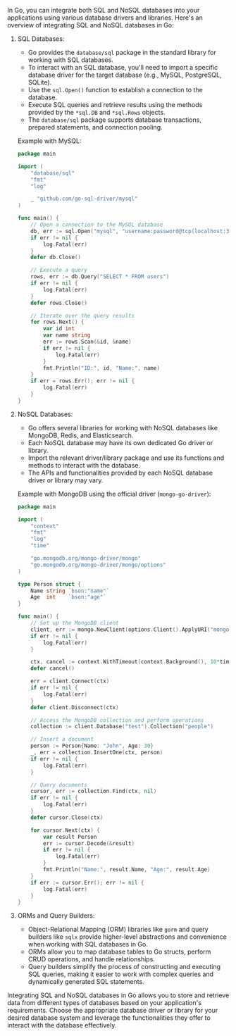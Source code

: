 In Go, you can integrate both SQL and NoSQL databases into your applications using various database drivers and libraries. Here's an overview of integrating SQL and NoSQL databases in Go:

1. SQL Databases:
   - Go provides the `database/sql` package in the standard library for working with SQL databases.
   - To interact with an SQL database, you'll need to import a specific database driver for the target database (e.g., MySQL, PostgreSQL, SQLite).
   - Use the `sql.Open()` function to establish a connection to the database.
   - Execute SQL queries and retrieve results using the methods provided by the `*sql.DB` and `*sql.Rows` objects.
   - The `database/sql` package supports database transactions, prepared statements, and connection pooling.

   Example with MySQL:
   ```go
   package main

   import (
       "database/sql"
       "fmt"
       "log"

       _ "github.com/go-sql-driver/mysql"
   )

   func main() {
       // Open a connection to the MySQL database
       db, err := sql.Open("mysql", "username:password@tcp(localhost:3306)/dbname")
       if err != nil {
           log.Fatal(err)
       }
       defer db.Close()

       // Execute a query
       rows, err := db.Query("SELECT * FROM users")
       if err != nil {
           log.Fatal(err)
       }
       defer rows.Close()

       // Iterate over the query results
       for rows.Next() {
           var id int
           var name string
           err := rows.Scan(&id, &name)
           if err != nil {
               log.Fatal(err)
           }
           fmt.Println("ID:", id, "Name:", name)
       }
       if err = rows.Err(); err != nil {
           log.Fatal(err)
       }
   }
   ```

2. NoSQL Databases:
   - Go offers several libraries for working with NoSQL databases like MongoDB, Redis, and Elasticsearch.
   - Each NoSQL database may have its own dedicated Go driver or library.
   - Import the relevant driver/library package and use its functions and methods to interact with the database.
   - The APIs and functionalities provided by each NoSQL database driver or library may vary.

   Example with MongoDB using the official driver (`mongo-go-driver`):
   ```go
   package main

   import (
       "context"
       "fmt"
       "log"
       "time"

       "go.mongodb.org/mongo-driver/mongo"
       "go.mongodb.org/mongo-driver/mongo/options"
   )

   type Person struct {
       Name string `bson:"name"`
       Age  int    `bson:"age"`
   }

   func main() {
       // Set up the MongoDB client
       client, err := mongo.NewClient(options.Client().ApplyURI("mongodb://localhost:27017"))
       if err != nil {
           log.Fatal(err)
       }

       ctx, cancel := context.WithTimeout(context.Background(), 10*time.Second)
       defer cancel()

       err = client.Connect(ctx)
       if err != nil {
           log.Fatal(err)
       }
       defer client.Disconnect(ctx)

       // Access the MongoDB collection and perform operations
       collection := client.Database("test").Collection("people")

       // Insert a document
       person := Person{Name: "John", Age: 30}
       _, err = collection.InsertOne(ctx, person)
       if err != nil {
           log.Fatal(err)
       }

       // Query documents
       cursor, err := collection.Find(ctx, nil)
       if err != nil {
           log.Fatal(err)
       }
       defer cursor.Close(ctx)

       for cursor.Next(ctx) {
           var result Person
           err := cursor.Decode(&result)
           if err != nil {
               log.Fatal(err)
           }
           fmt.Println("Name:", result.Name, "Age:", result.Age)
       }
       if err := cursor.Err(); err != nil {
           log.Fatal(err)
       }
   }
   ```

3. ORMs and Query Builders:
   - Object-Relational Mapping (ORM) libraries like `gorm` and query builders like `sqlx` provide higher-level abstractions and convenience when working with SQL databases in Go.
   - ORMs allow you to map database tables to Go structs, perform CRUD operations, and handle relationships.
   - Query builders simplify the process of constructing and executing SQL queries, making it easier to work with complex queries and dynamically generated SQL statements.

Integrating SQL and NoSQL databases in Go allows you to store and retrieve data from different types of databases based on your application's requirements. Choose the appropriate database driver or library for your desired database system and leverage the functionalities they offer to interact with the database effectively.